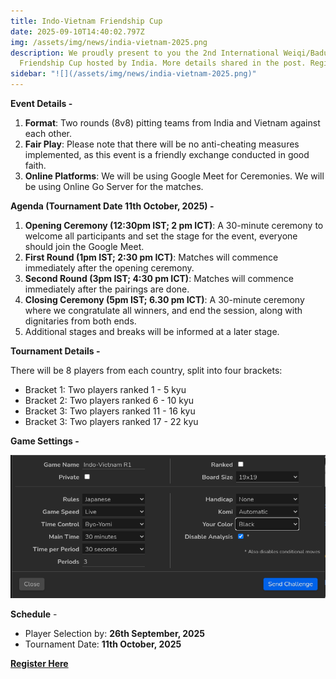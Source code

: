```yaml
---
title: Indo-Vietnam Friendship Cup
date: 2025-09-10T14:40:02.797Z
img: /assets/img/news/india-vietnam-2025.png
description: We proudly present to you the 2nd International Weiqi/Baduk
  Friendship Cup hosted by India. More details shared in the post. Register Now.
sidebar: "![](/assets/img/news/india-vietnam-2025.png)"
---
```

**Event Details -**

1. **Format**: Two rounds (8v8) pitting teams from India and Vietnam against each other.
2. **Fair Play**: Please note that there will be no anti-cheating measures implemented, as this event is a friendly exchange conducted in good faith. 
3. **Online Platforms**: We will be using Google Meet for Ceremonies. We will be using Online Go Server for the matches.

**Agenda (Tournament Date 11th October, 2025) -** 

1. **Opening Ceremony (12:30pm IST; 2 pm ICT)**: A 30-minute ceremony to welcome all participants and set the stage for the event, everyone should join the Google Meet. 
2. **First Round (1pm IST; 2:30 pm ICT)**: Matches will commence immediately after the opening ceremony. 
3. **Second Round (3pm IST; 4:30 pm ICT)**: Matches will commence immediately after the pairings are done. 
4. **Closing Ceremony (5pm IST; 6.30 pm ICT)**: A 30-minute ceremony where we congratulate all winners, and end the session, along with dignitaries from both ends. 
5. Additional stages and breaks will be informed at a later stage.

**Tournament Details -** 

There will be 8 players from each country, split into four brackets: 

* Bracket 1: Two players ranked 1 - 5 kyu 
* Bracket 2: Two players ranked 6 - 10 kyu 
* Bracket 3: Two players ranked 11 - 16 kyu
* Bracket 3: Two players ranked 17 - 22 kyu 

**Game Settings -**

![](/assets/img/news/screenshot-from-2025-09-11-13-40-29.png)

**Schedule** - 

* Player Selection by: **26th September, 2025** 
* Tournament Date: **11th October, 2025**

**[R﻿egister Here](https://forms.gle/rzNGKKxfsywn1t3p7)**